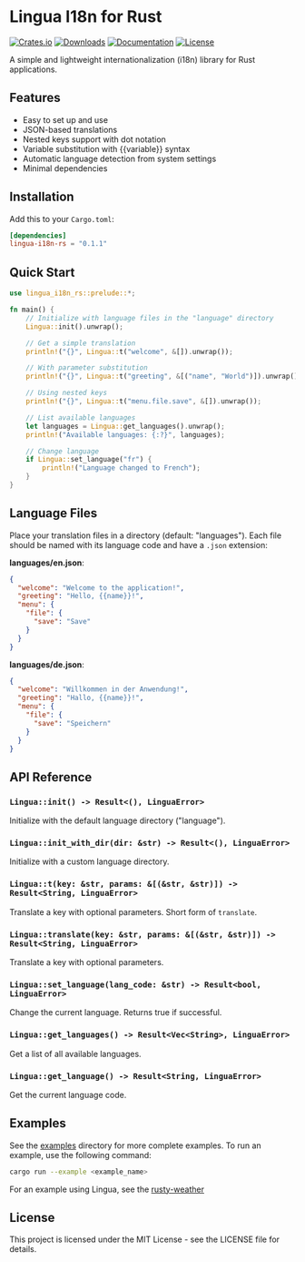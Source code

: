 # Lingua I18n for Rust

[![Crates.io](https://img.shields.io/crates/v/lingua-i18n-rs.svg)](https://crates.io/crates/lingua-i18n-rs)
[![Downloads](https://img.shields.io/crates/d/lingua-i18n-rs.svg)](https://crates.io/crates/lingua-i18n-rs)
[![Documentation](https://docs.rs/lingua-i18n-rs/badge.svg)](https://docs.rs/lingua-i18n-rs)
[![License](https://img.shields.io/crates/l/lingua-i18n-rs.svg)](https://github.com/Karnes-Development/lingua-i18n-rs/blob/main/LICENSE)

A simple and lightweight internationalization (i18n) library for Rust applications.

## Features

- Easy to set up and use
- JSON-based translations
- Nested keys support with dot notation
- Variable substitution with {{variable}} syntax
- Automatic language detection from system settings
- Minimal dependencies

## Installation

Add this to your `Cargo.toml`:

```toml
[dependencies]
lingua-i18n-rs = "0.1.1"
```

## Quick Start

```rust
use lingua_i18n_rs::prelude::*;

fn main() {
    // Initialize with language files in the "language" directory
    Lingua::init().unwrap();

    // Get a simple translation
    println!("{}", Lingua::t("welcome", &[]).unwrap());

    // With parameter substitution
    println!("{}", Lingua::t("greeting", &[("name", "World")]).unwrap());

    // Using nested keys
    println!("{}", Lingua::t("menu.file.save", &[]).unwrap());

    // List available languages
    let languages = Lingua::get_languages().unwrap();
    println!("Available languages: {:?}", languages);

    // Change language
    if Lingua::set_language("fr") {
        println!("Language changed to French");
    }
}
```

## Language Files

Place your translation files in a directory (default: "languages"). Each file should be named with its language code and have a `.json` extension:

**languages/en.json**:
```json
{
  "welcome": "Welcome to the application!",
  "greeting": "Hello, {{name}}!",
  "menu": {
    "file": {
      "save": "Save"
    }
  }
}
```

**languages/de.json**:
```json
{
  "welcome": "Willkommen in der Anwendung!",
  "greeting": "Hallo, {{name}}!",
  "menu": {
    "file": {
      "save": "Speichern"
    }
  }
}
```

## API Reference

### `Lingua::init() -> Result<(), LinguaError>`
Initialize with the default language directory ("language").

### `Lingua::init_with_dir(dir: &str) -> Result<(), LinguaError>`
Initialize with a custom language directory.

### `Lingua::t(key: &str, params: &[(&str, &str)]) -> Result<String, LinguaError>`
Translate a key with optional parameters. Short form of `translate`.

### `Lingua::translate(key: &str, params: &[(&str, &str)]) -> Result<String, LinguaError>`
Translate a key with optional parameters.

### `Lingua::set_language(lang_code: &str) -> Result<bool, LinguaError>`
Change the current language. Returns true if successful.

### `Lingua::get_languages() -> Result<Vec<String>, LinguaError>`
Get a list of all available languages.

### `Lingua::get_language() -> Result<String, LinguaError>`
Get the current language code.

## Examples

See the [examples](examples/) directory for more complete examples. To run an example, use the following command:

```sh
cargo run --example <example_name>
```

For an example using Lingua, see the [rusty-weather](https://github.com/KarnesTH/rusty-weather)

## License

This project is licensed under the MIT License - see the LICENSE file for details.

